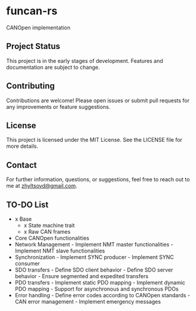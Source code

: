 # funcan-rs

CANOpen implementation

## Project Status

This project is in the early stages of development. Features and documentation are subject to change.

## Contributing

Contributions are welcome! Please open issues or submit pull requests for any improvements or feature suggestions.

## License

This project is licensed under the MIT License. See the LICENSE file for more details.

## Contact

For further information, questions, or suggestions, feel free to reach out to me at zhyltsovd@gmail.com.

## TO-DO List

- x Base
  - x State machine trait
  - x Raw CAN frames
-   Core CANOpen functionalities
  -   Network Management 
    -   Implement NMT master functionalities
    -   Implement NMT slave functionalities
  -   Synchronization
    -   Implement SYNC producer
    -   Implement SYNC consumer
  -   SDO transfers
    -   Define SDO client behavior
    -   Define SDO server behavior
    -   Ensure segmented and expedited transfers
  -   PDO transfers
    -   Implement static PDO mapping
    -   Implement dynamic PDO mapping
    -   Support for asynchronous and synchronous PDOs
  -   Error handling
    -   Define error codes according to CANOpen standards
    -   CAN error management
    -   Implement emergency messages
